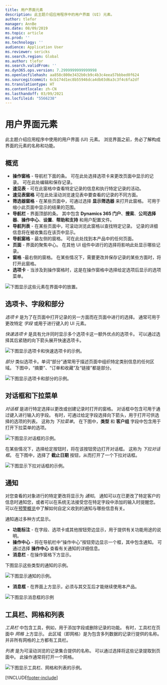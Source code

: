 ```yaml
---
title: 用户界面元素
description: 此主题介绍应用程序中的用户界面 (UI) 元素。
author: tlefor
manager: AnnBe
ms.date: 08/09/2019
ms.topic: article
ms.prod: ''
ms.technology: ''
audience: Application User
ms.reviewer: sericks
ms.search.region: Global
ms.author: tlefor
ms.search.validFrom: ''
ms.dyn365.ops.version: 7.2999999999999998
ms.openlocfilehash: aa858c800e3432b0cb9c4b3c4eea57bbbed0f624
ms.sourcegitcommit: 6cb174d1ec8b55946dca4db03d6a3c3f4c6fa2df
ms.translationtype: HT
ms.contentlocale: zh-CN
ms.lasthandoff: 03/09/2021
ms.locfileid: "5566238"
---
```

# <a name="user-interface-elements"></a>用户界面元素

此主题介绍应用程序中使用的用户界面 (UI) 元素。 浏览界面之前，务必了解构成界面的元素的名称和功能。

## <a name="overview"></a>概览

- **操作窗格** - 导航栏下面的条。 可在此处选择选项卡来更改页面中显示的记录。 可在此处编辑和保存记录。  
- **速见表** - 可在此窗格中查看特定记录的信息和执行特定记录的活动。  
- **速见表窗格** 可在此处滚动浏览速见表中要查看的记录的不同方面。  
- **筛选器窗格** - 在某些页面中，可通过选择 **显示筛选器** 来打开此窗格。 可用于缩小此页面中显示的结果的范围。  
- **导航栏** - 界面顶部的条。 其中包含 **Dynamics 365 门户**、**搜索**、**公司选择器**、**操作中心**、**设置**、**帮助和支持** 和用户配置文件。  
- **导航列表** - 在某些页面中，可滚动浏览此窗格以查找特定记录。 记录的详细信息将在被收集后在该页中显示。  
- **导航窗格** - 最左侧的窗格。 可在此处找到本产品中的任何页面。  
- **页面** - 界面的聚焦中心。 在其他 UI 组件中进行的选择将影响此处显示哪些记录。  
- **窗格** -最右侧的窗格。 在某些情况下，需要更改并保存记录的某些方面时，将打开此窗格。  
- **选项卡** - 当涉及到操作窗格时，这是在操作窗格中选择给定选项后显示的选项菜单。  

![下图显示这些元素在界面中的放置。](media/user-interface-01.png)

## <a name="tabs-fields-and-sections"></a>选项卡、字段和部分

*选项卡* 是为了在页面中打开记录的另一方面而在页面中进行的选择。 通常可用于更改特定 *字段* 或用于进行键入的 UI 元素。 

*快速选项卡* 是具有允许同时显示多个选项卡这一额外优点的选项卡。 可以通过选择其后紧随的向下箭头展开快速选项卡。

![下图显示选项卡和快速选项卡的示例。](media/user-interface-02.png)

*部分* 类似选项卡。单词“部分”通常用于描述页面中组织特定类别信息的任何区域。 下图中，“摘要”、“订单和收藏”及“链接”都是部分。

![下图显示选项卡和部分的示例。](media/user-interface-03.png)

## <a name="dialog-boxes-and-drop-down-menus"></a>对话框和下拉菜单

*对话框* 是进行特定选择以更改或创建记录时打开的窗格。 对话框中包含可用于通过键入进行输入的字段。 有时，可通过给定字段选择向下箭头，用于打开可供选择的选项的列表。 这称为 *下拉菜单*。 在下图中，**类型** 和 **客户组** 字段中包含用于打开下拉菜单的选项。

![下图显示对话框的示例。](media/user-interface-04.png)

在某些情况下，选择给定按钮时，将在该按钮旁边打开对话框。 这称为 *下拉对话框*。 在下图中，选择了 **截止日期** 按钮，从而打开了一个下拉对话框。

![下图显示下拉对话框的示例。](media/user-interface-05.png)

## <a name="notifications"></a>通知

对您查看的对象进行的特定更改将显示为 *通知*。 通知可以在已更改了特定客户的信息时通知您，或者可以在系统无法接受您在特定字段中添加的输入时提醒您。 可以在[预警概览](../get-started/alerts-overview.md)中了解如何自定义收到的通知与哪些信息有关。

通知通过多种方式显示。
- **功能标注** - 在字段、选项卡或其他按钮旁边显示，用于提供有关功能用途的说明。 
- **操作中心** - 将在导航栏中“操作中心”按钮旁边显示一个框，其中包含通知。 可通过选择 **操作中心** 查看有关通知的详细信息。  
- **消息栏** - 在操作窗格下方显示。  

下图显示这些类型的通知的示例。

![下图显示通知的示例。](media/user-interface-06.png)

- **消息框** - 在界面上方显示，必须与其交互后才能继续使用本产品。  

![下图显示消息框的示例](media/user-interface-07.png)

## <a name="toolbars-grids-and-lists"></a>工具栏、网格和列表

*工具栏* 中包含工具，例如，用于添加字段或删除记录的功能。 有时，工具栏在页面中 *网格* 上方显示。 此区域（即网格）是为包含多列数据的记录行提供的名称。 并非所有网格的上方都有工具栏。

*列表* 是为可滚动浏览的记录集合提供的名称。 可以通过选择将这些记录提取到页面中。 此操作通常将打开一个网格。

![下图显示工具栏、网格和列表的示例。](media/user-interface-08.png)


[!INCLUDE[footer-include](../../../includes/footer-banner.md)]